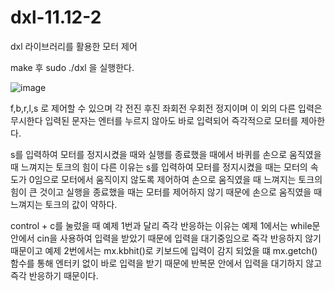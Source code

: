 # dxl-11.12-2
dxl 라이브러리를 활용한 모터 제어 

make 후 sudo ./dxl 을 실행한다.

![image](https://github.com/user-attachments/assets/d937eb28-44fc-4698-8b21-fcb5db476a9b)

f,b,r,l,s 로 제어할 수 있으며 각 전진 후진 좌회전 우회전 정지이며 이 외의 다른 입력은 무시한다 입력된 문자는 엔터를 누르지 않아도 바로 입력되어 즉각적으로 모터를 제아한다.

s를 입력하여 모터를 정지시켰을 때와 실행를 종료했을 때에서 바퀴를 손으로 움직였을 때 느껴지는 토크의 힘이 다른 이유는 s를 입력하여 모터를 정지시켰을 때는 모터의 속도가 0임으로 모터에서 움직이지 않도록 제어하여 손으로 움직였을 때 느껴지는 토크의 힘이 큰 것이고 실행을 종료했을 때는 모터를 제어하지 않기 때문에 손으로 움직였을 때 느껴지는 토크의 값이 약하다.

control + c를 눌렀을 때 예제 1번과 달리 즉각 반응하는 이유는 예제 1에서는 while문 안에서 cin을 사용하여 입력을 받았기 때문에 입력을 대기중임으로 즉각 반응하지 않기 때문이고 예제 2번에서는 mx.kbhit()로 키보드에 입력이 감지 되었을 떄 mx.getch()함수를 통해 엔터키 없이 바로 입력을 받기 때문에 반복문 안에서 입력을 대기하지 않고 즉각 반응하기 때문이다.
